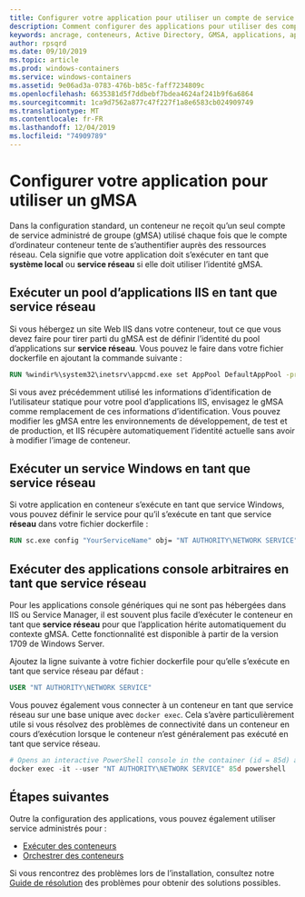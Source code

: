 ```yaml
---
title: Configurer votre application pour utiliser un compte de service administré de groupe
description: Comment configurer des applications pour utiliser des comptes de service administrés de groupe (service administrés) pour les conteneurs Windows.
keywords: ancrage, conteneurs, Active Directory, GMSA, applications, applications, compte de service administré de groupe, comptes de service administrés de groupe, configuration
author: rpsqrd
ms.date: 09/10/2019
ms.topic: article
ms.prod: windows-containers
ms.service: windows-containers
ms.assetid: 9e06ad3a-0783-476b-b85c-faff7234809c
ms.openlocfilehash: 6635381d5f7ddbebf7bdea4624af241b9f6a6864
ms.sourcegitcommit: 1ca9d7562a877c47f227f1a8e6583cb024909749
ms.translationtype: MT
ms.contentlocale: fr-FR
ms.lasthandoff: 12/04/2019
ms.locfileid: "74909789"
---
```

# <a name="configure-your-app-to-use-a-gmsa"></a>Configurer votre application pour utiliser un gMSA

Dans la configuration standard, un conteneur ne reçoit qu’un seul compte de service administré de groupe (gMSA) utilisé chaque fois que le compte d’ordinateur conteneur tente de s’authentifier auprès des ressources réseau. Cela signifie que votre application doit s’exécuter en tant que **système local** ou **service réseau** si elle doit utiliser l’identité gMSA.

## <a name="run-an-iis-app-pool-as-network-service"></a>Exécuter un pool d’applications IIS en tant que service réseau

Si vous hébergez un site Web IIS dans votre conteneur, tout ce que vous devez faire pour tirer parti du gMSA est de définir l’identité du pool d’applications sur **service réseau**. Vous pouvez le faire dans votre fichier dockerfile en ajoutant la commande suivante :

```dockerfile
RUN %windir%\system32\inetsrv\appcmd.exe set AppPool DefaultAppPool -processModel.identityType:NetworkService
```

Si vous avez précédemment utilisé les informations d’identification de l’utilisateur statique pour votre pool d’applications IIS, envisagez le gMSA comme remplacement de ces informations d’identification. Vous pouvez modifier les gMSA entre les environnements de développement, de test et de production, et IIS récupère automatiquement l’identité actuelle sans avoir à modifier l’image de conteneur.

## <a name="run-a-windows-service-as-network-service"></a>Exécuter un service Windows en tant que service réseau

Si votre application en conteneur s’exécute en tant que service Windows, vous pouvez définir le service pour qu’il s’exécute en tant que service **réseau** dans votre fichier dockerfile :

```dockerfile
RUN sc.exe config "YourServiceName" obj= "NT AUTHORITY\NETWORK SERVICE" password= ""
```

## <a name="run-arbitrary-console-apps-as-network-service"></a>Exécuter des applications console arbitraires en tant que service réseau

Pour les applications console génériques qui ne sont pas hébergées dans IIS ou Service Manager, il est souvent plus facile d’exécuter le conteneur en tant que **service réseau** pour que l’application hérite automatiquement du contexte gMSA. Cette fonctionnalité est disponible à partir de la version 1709 de Windows Server.

Ajoutez la ligne suivante à votre fichier dockerfile pour qu’elle s’exécute en tant que service réseau par défaut :

```dockerfile
USER "NT AUTHORITY\NETWORK SERVICE"
```

Vous pouvez également vous connecter à un conteneur en tant que service réseau sur une base unique avec `docker exec`. Cela s’avère particulièrement utile si vous résolvez des problèmes de connectivité dans un conteneur en cours d’exécution lorsque le conteneur n’est généralement pas exécuté en tant que service réseau.

```powershell
# Opens an interactive PowerShell console in the container (id = 85d) as the Network Service account
docker exec -it --user "NT AUTHORITY\NETWORK SERVICE" 85d powershell
```

## <a name="next-steps"></a>Étapes suivantes

Outre la configuration des applications, vous pouvez également utiliser service administrés pour :

- [Exécuter des conteneurs](gmsa-run-container.md)
- [Orchestrer des conteneurs](gmsa-orchestrate-containers.md)

Si vous rencontrez des problèmes lors de l’installation, consultez notre [Guide de résolution](gmsa-troubleshooting.md) des problèmes pour obtenir des solutions possibles.
